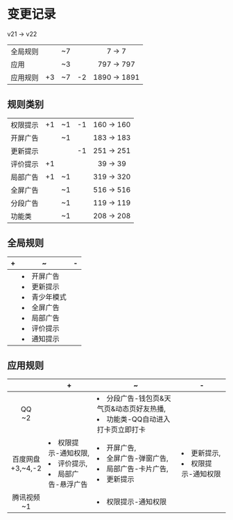 # 变更记录

v21 -> v22

||||||
|-|:-:|:-:|:-:|:-:|
|全局规则||~7||7 -> 7|
|应用||~3||797 -> 797|
|应用规则|+3|~7|-2|1890 -> 1891|

## 规则类别

||||||
|-|:-:|:-:|:-:|:-:|
|权限提示|+1|~1|-1|160 -> 160|
|开屏广告||~1||183 -> 183|
|更新提示|||-1|251 -> 251|
|评价提示|+1|||39 -> 39|
|局部广告|+1|~1||319 -> 320|
|全屏广告||~1||516 -> 516|
|分段广告||~1||119 -> 119|
|功能类||~1||208 -> 208|

## 全局规则

|+|~|-|
|-|-|-|
||<li>开屏广告<li>更新提示<li>青少年模式<li>全屏广告<li>局部广告<li>评价提示<li>通知提示||

## 应用规则

||+|~|-|
|:-:|-|-|-|
|QQ<br>~2||<li>分段广告-钱包页&天气页&动态页好友热播,<li>功能类-QQ自动进入打卡页立即打卡||
|百度网盘<br>+3,~4,-2|<li>权限提示-通知权限,<li>评价提示,<li>局部广告-悬浮广告|<li>开屏广告,<li>全屏广告-弹窗广告,<li>局部广告-卡片广告,<li>更新提示|<li>更新提示,<li>权限提示-通知权限|
|腾讯视频<br>~1||<li>权限提示-通知权限||
